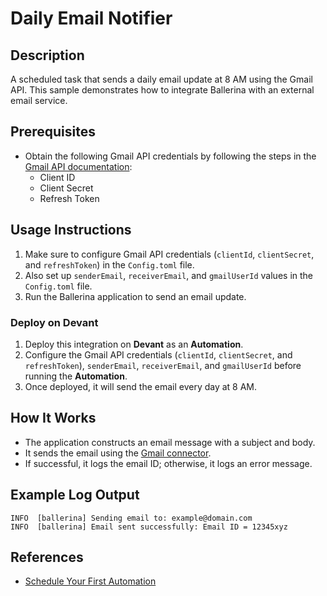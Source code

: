 # Daily Email Notifier

## Description

A scheduled task that sends a daily email update at 8 AM using the Gmail API. This sample demonstrates how to integrate
Ballerina with an external email service.

## Prerequisites

- Obtain the following Gmail API credentials by following the steps in the [Gmail API documentation](https://developers.google.com/gmail/api/guides):
    - Client ID
    - Client Secret
    - Refresh Token

## Usage Instructions

1. Make sure to configure Gmail API credentials (`clientId`, `clientSecret`, and `refreshToken`) in the `Config.toml` file.
2. Also set up `senderEmail`, `receiverEmail`, and `gmailUserId` values in the `Config.toml` file.
3. Run the Ballerina application to send an email update.

### Deploy on **Devant**

1. Deploy this integration on **Devant** as an **Automation**.
2. Configure the Gmail API credentials (`clientId`, `clientSecret`, and `refreshToken`), `senderEmail`, `receiverEmail`, and `gmailUserId` before running the **Automation**.
2. Once deployed, it will send the email every day at 8 AM.

## How It Works

- The application constructs an email message with a subject and body.
- It sends the email using the [Gmail connector](https://central.ballerina.io/ballerinax/googleapis.gmail/latest).
- If successful, it logs the email ID; otherwise, it logs an error message.

## Example Log Output

```
INFO  [ballerina] Sending email to: example@domain.com
INFO  [ballerina] Email sent successfully: Email ID = 12345xyz
```

## References

- [Schedule Your First Automation](https://wso2.com/devant/docs/quick-start-guides/schedule-your-first-automation)
